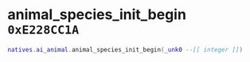 # animal_species_init_begin `0xE228CC1A`

```lua
natives.ai_animal.animal_species_init_begin(_unk0 --[[ integer ]])
```